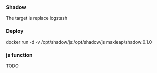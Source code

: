 ### Shadow
The target is replace logstash

### Deploy
docker run -d -v /opt/shadow/js:/opt/shadow/js maxleap/shadow:0.1.0

### js function
TODO